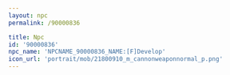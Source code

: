 ```yaml
---
layout: npc
permalink: /90000836

title: Npc
id: '90000836'
npc_name: 'NPCNAME_90000836_NAME:[F]Develop'
icon_url: 'portrait/mob/21800910_m_cannonweaponnormal_p.png'
---
```

